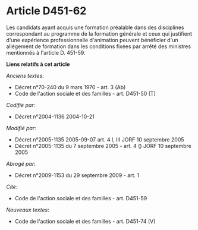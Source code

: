 # Article D451-62

Les candidats ayant acquis une formation préalable dans des disciplines correspondant au programme de la formation générale
et ceux qui justifient d'une expérience professionnelle d'animation peuvent bénéficier d'un allégement de formation dans les
conditions fixées par arrêté des ministres mentionnés à l'article D. 451-59.

**Liens relatifs à cet article**

_Anciens textes_:

  - Décret n°70-240 du 9 mars 1970 - art. 3 (Ab)
  - Code de l'action sociale et des familles - art. D451-50 (T)

_Codifié par_:

  - Décret n°2004-1136 2004-10-21

_Modifié par_:

  - Décret n°2005-1135 2005-09-07 art. 4 I, III JORF 10 septembre 2005
  - Décret n°2005-1135 du 7 septembre 2005 - art. 4 () JORF 10 septembre 2005

_Abrogé par_:

  - Décret n°2009-1153 du 29 septembre 2009 - art. 1

_Cite_:

  - Code de l'action sociale et des familles - art. D451-59

_Nouveaux textes_:

  - Code de l'action sociale et des familles - art. D451-74 (V)
